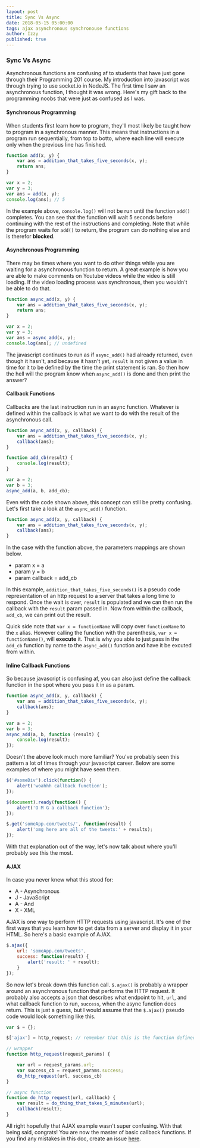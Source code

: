 ```yaml
---
layout: post
title: Sync Vs Async
date: 2018-05-15 05:00:00
tags: ajax asynchronous synchronouse functions
author: Izzy
published: true
---
```


### Sync Vs Async
Asynchronous functions are confusing af to students that have just gone through their Programming 201 course. My introduction into javascript was through trying to use socket.io in NodeJS. The first time I saw an asynchronous function, I thought it was wrong. Here's my gift back to the programming noobs that were just as confused as I was.

#### Synchronous Programming
When students first learn how to program, they'll most likely be taught how to program in a synchronous manner. This means that instructions in a program run sequentially, from top to botto, where each line will execute only when the previous line has finished.

```javascript
function add(x, y) {
    var ans = addition_that_takes_five_seconds(x, y);
    return ans;
}

var x = 2;
var y = 3;
var ans = add(x, y);
console.log(ans); // 5
```

In the example above, ```console.log()``` will not be run until the function ```add()``` completes. You can see that the function will wait 5 seconds before continuing with the rest of the instructions and completing. Note that while the program waits for ```add()``` to return, the program can do nothing else and is therefor __blocked__.

#### Asynchronous Programming
There may be times where you want to do other things while you are waiting for a asynchronous function to return. A great example is how you are able to make comments on Youtube videos while the video is still loading. If the video loading process was synchronous, then you wouldn't be able to do that.

```javascript
function async_add(x, y) {
    var ans = addition_that_takes_five_seconds(x, y);
    return ans;
}

var x = 2;
var y = 3;
var ans = async_add(x, y);
console.log(ans); // undefined
```

The javascript continues to run as if ```async_add()``` had already returned, even though it hasn't, and because it hasn't yet, ```result``` is not given a value in time for it to be defined by the time the print statement is ran. So then how the hell will the program know when ```async_add()``` is done and then print the answer?

#### Callback Functions
Callbacks are the last instruction run in an async function. Whatever is defined within the callback is what we want to do with the result of the asynchronous call.

```javascript
function async_add(x, y, callback) {
    var ans = addition_that_takes_five_seconds(x, y);
    callback(ans);
}

function add_cb(result) {
    console.log(result);
}

var a = 2;
var b = 3;
async_add(a, b, add_cb);
```

Even with the code shown above, this concept can still be pretty confusing. Let's first take a look at the ```async_add()``` function.

```javascript
function async_add(x, y, callback) {
    var ans = addition_that_takes_five_seconds(x, y);
    callback(ans);
}
```
In the case with the function above, the parameters mappings are shown below.
* param x           = a
* param y           = b
* param callback    = add_cb

In this example, ```addition_that_takes_five_seconds()``` is a pseudo code representation of an http request to a server that takes a long time to respond. Once the wait is over, ```result``` is populated and we can then run the callback with the ```result``` param passed in. Now from within the callback, ```add_cb```, we can print out the result.

Quick side note that ```var x = functionName``` will copy over ```functionName``` to the ```x``` alias. However calling the function with the parenthesis, ```var x = functionName()```, will __execute__ it. That is why you able to just pass in the ```add_cb``` function by name to the ```async_add()``` function and have it be excuted from within.

#### Inline Callback Functions
So because javascript is confusing af, you can also just define the callback function in the spot where you pass it in as a param.

```javascript
function async_add(x, y, callback) {
    var ans = addition_that_takes_five_seconds(x, y);
    callback(ans);
}

var a = 2;
var b = 3;
async_add(a, b, function (result) {
    console.log(result);
});
```

Doesn't the above look much more familiar? You've probably seen this pattern a lot of times through your javascript career. Below are some examples of where you might have seen them.

```javascript
$('#someDiv').click(function() {
    alert('woahhh callback function');
});

$(document).ready(function() {
    alert('O M G a callback function');
});

$.get('someApp.com/tweets/', function(result) {
    alert('omg here are all of the tweets:' + results);
});

```

With that explanation out of the way, let's now talk about where you'll probably see this the most.

#### AJAX
In case you never knew what this stood for:
* A - Asynchronous
* J - JavaScript
* A - And
* X - XML

AJAX is one way to perform HTTP requests using javascript. It's one of the first ways that you learn how to get data from a server and display it in your HTML. So here's a basic example of AJAX.

```javascript
$.ajax({
    url: 'someApp.com/tweets',
    success: function(result) {
        alert('result: ' + result);
    }
});
```

So now let's break down this function call. ```$.ajax()``` is probably a wrapper around an asynchronous function that performs the HTTP request. It probably also accepts a json that describes what endpoint to hit, ```url```, and what callback function to run, ```success```, when the async function does return. This is just a guess, but I would assume that the ```$.ajax()``` pseudo code would look something like this.

```javascript
var $ = {};

$['ajax'] = http_request; // remember that this is the function defined below

// wrapper
function http_request(request_params) {

    var url = request_params.url;
    var success_cb = request_params.success;
    do_http_request(url, success_cb)
}

// async function
function do_http_request(url, callback) {
    var result = do_thing_that_takes_5_minutes(url);
    callback(result);
}
```

All right hopefully that AJAX example wasn't super confusing. With that being said, congrats! You are now the master of basic callback functions. If you find any mistakes in this doc, create an issue [here](https://github.com/Pplum09/pplum09.github.io).
